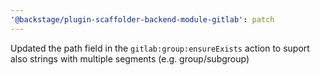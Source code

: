 ```yaml
---
'@backstage/plugin-scaffolder-backend-module-gitlab': patch
---
```


Updated the path field in the `gitlab:group:ensureExists` action to suport also strings with multiple segments (e.g. group/subgroup)
